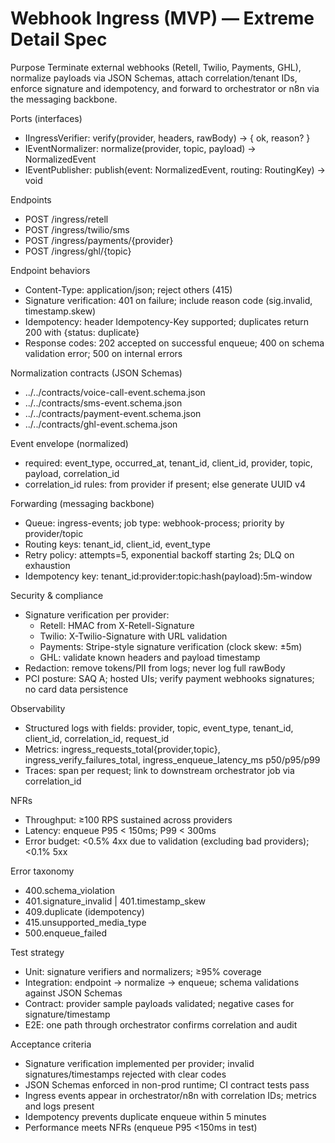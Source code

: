 # Webhook Ingress (MVP) — Extreme Detail Spec

Purpose
Terminate external webhooks (Retell, Twilio, Payments, GHL), normalize payloads via JSON Schemas, attach correlation/tenant IDs, enforce signature and idempotency, and forward to orchestrator or n8n via the messaging backbone.

Ports (interfaces)
- IIngressVerifier: verify(provider, headers, rawBody) → { ok, reason? }
- IEventNormalizer: normalize(provider, topic, payload) → NormalizedEvent
- IEventPublisher: publish(event: NormalizedEvent, routing: RoutingKey) → void

Endpoints
- POST /ingress/retell
- POST /ingress/twilio/sms
- POST /ingress/payments/{provider}
- POST /ingress/ghl/{topic}

Endpoint behaviors
- Content-Type: application/json; reject others (415)
- Signature verification: 401 on failure; include reason code (sig.invalid, timestamp.skew)
- Idempotency: header Idempotency-Key supported; duplicates return 200 with {status: duplicate}
- Response codes: 202 accepted on successful enqueue; 400 on schema validation error; 500 on internal errors

Normalization contracts (JSON Schemas)
- ../../contracts/voice-call-event.schema.json
- ../../contracts/sms-event.schema.json
- ../../contracts/payment-event.schema.json
- ../../contracts/ghl-event.schema.json

Event envelope (normalized)
- required: event_type, occurred_at, tenant_id, client_id, provider, topic, payload, correlation_id
- correlation_id rules: from provider if present; else generate UUID v4

Forwarding (messaging backbone)
- Queue: ingress-events; job type: webhook-process; priority by provider/topic
- Routing keys: tenant_id, client_id, event_type
- Retry policy: attempts=5, exponential backoff starting 2s; DLQ on exhaustion
- Idempotency key: tenant_id:provider:topic:hash(payload):5m-window

Security & compliance
- Signature verification per provider:
  - Retell: HMAC from X-Retell-Signature
  - Twilio: X-Twilio-Signature with URL validation
  - Payments: Stripe-style signature verification (clock skew: ±5m)
  - GHL: validate known headers and payload timestamp
- Redaction: remove tokens/PII from logs; never log full rawBody
- PCI posture: SAQ A; hosted UIs; verify payment webhooks signatures; no card data persistence

Observability
- Structured logs with fields: provider, topic, event_type, tenant_id, client_id, correlation_id, request_id
- Metrics: ingress_requests_total{provider,topic}, ingress_verify_failures_total, ingress_enqueue_latency_ms p50/p95/p99
- Traces: span per request; link to downstream orchestrator job via correlation_id

NFRs
- Throughput: ≥100 RPS sustained across providers
- Latency: enqueue P95 < 150ms; P99 < 300ms
- Error budget: <0.5% 4xx due to validation (excluding bad providers); <0.1% 5xx

Error taxonomy
- 400.schema_violation
- 401.signature_invalid | 401.timestamp_skew
- 409.duplicate (idempotency)
- 415.unsupported_media_type
- 500.enqueue_failed

Test strategy
- Unit: signature verifiers and normalizers; ≥95% coverage
- Integration: endpoint → normalize → enqueue; schema validations against JSON Schemas
- Contract: provider sample payloads validated; negative cases for signature/timestamp
- E2E: one path through orchestrator confirms correlation and audit

Acceptance criteria
- Signature verification implemented per provider; invalid signatures/timestamps rejected with clear codes
- JSON Schemas enforced in non-prod runtime; CI contract tests pass
- Ingress events appear in orchestrator/n8n with correlation IDs; metrics and logs present
- Idempotency prevents duplicate enqueue within 5 minutes
- Performance meets NFRs (enqueue P95 <150ms in test)
